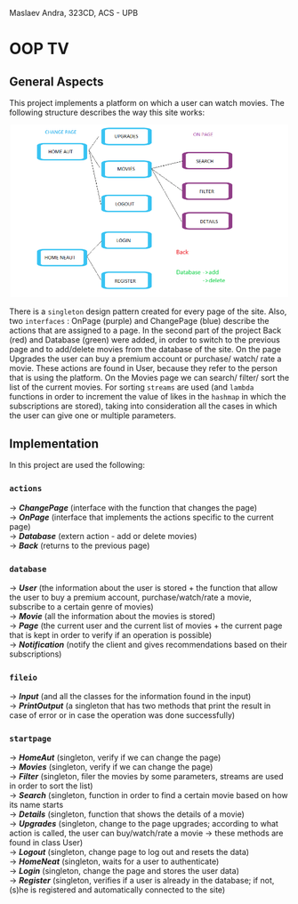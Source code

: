Maslaev Andra, 323CD, ACS - UPB

# OOP TV 

## General Aspects
This project implements a platform on which a user can watch movies.
The following structure describes the way this site works:



<div align="center"><img src="Screenshot (293).png" width="500px"></div>


There is a `singleton` design pattern created for every page of the site.
Also, two `interfaces` : OnPage (purple) and ChangePage (blue) describe the actions 
that are assigned to a page. In the second part of the project Back (red) and Database
(green) were added, in order to switch to the previous page and to add/delete
movies from the database of the site.
On the page Upgrades the user can buy a premium account or purchase/
watch/ rate a movie. These actions are found in User, because they refer to
the person that is using the platform.
On the Movies page we can search/ filter/ sort the list of the current movies.
For sorting `streams` are used (and `lambda` functions in order to increment the value of 
likes in the `hashmap` in which the subscriptions are stored), taking into consideration all the cases in
which the user can give one or multiple parameters.


## Implementation

In this project are used the following:
### `actions` 
-> ***ChangePage*** (interface with the function that changes the page)\
-> ***OnPage*** (interface that implements the actions
specific to the current page) \
-> ***Database*** (extern action - add or delete movies) \
-> ***Back*** (returns to the previous page)

### `database` 
-> ***User*** (the information about the user is stored + the function that allow the user
to buy a premium account, purchase/watch/rate a movie, subscribe to a certain genre of movies) \
-> ***Movie*** (all the information about the movies is stored) \
-> ***Page*** (the current user
and the current list of movies + the current page that is kept in order
to verify if an operation is possible) \
-> ***Notification*** (notify the client and gives recommendations based on their subscriptions)

### `fileio` 
-> ***Input*** (and all the classes for the information found
in the input) \
-> ***PrintOutput*** (a singleton that has two methods that print the 
result in case of error or in case the operation was done successfully)
### `startpage` 
-> ***HomeAut*** (singleton, verify if we can change the page)\
-> ***Movies*** (singleton, verify if we can change the page)\
-> ***Filter*** (singleton, filer the movies by some parameters, streams are
used in order to sort the list)\
-> ***Search*** (singleton, function in order to find a certain movie
based on how its name starts\
-> ***Details*** (singleton, function that shows the details of a movie) \
-> ***Upgrades*** (singleton, change to the page upgrades; according to what action
is called, the user can buy/watch/rate a movie -> these methods are found in class User)\
-> ***Logout*** (singleton, change page to log out and resets the data) \
-> ***HomeNeat*** (singleton, waits for a user to authenticate) \
-> ***Login*** (singleton, change the page and stores the user data) \
-> ***Register*** (singleton, verifies if a user is already in the database;
if not, (s)he is registered and automatically connected to the site)

